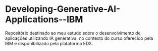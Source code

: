 # Developing-Generative-AI-Applications--IBM
Repositório destinado ao meu estudo sobre o desenvolvimento de aplicações utilizando IA generativa, no contexto do curso oferecido pela IBM e disponibilizado pela plataforma EDX. 
